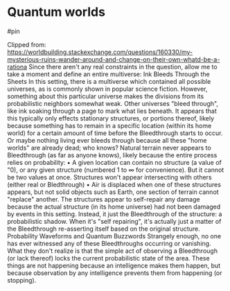 # Quantum worlds

#pin

Clipped from: https://worldbuilding.stackexchange.com/questions/160330/my-mysterious-ruins-wander-around-and-change-on-their-own-whatd-be-a-rationa
Since there aren't any real constraints in the question, allow me to take a moment and define an entire multiverse:
Ink Bleeds Through the Sheets
In this setting, there is a multiverse which contained all possible universes, as is commonly shown in popular science fiction. 
However, something about this particular universe makes the divisions from its probabilistic neighbors somewhat weak. Other universes "bleed through", like ink soaking through a page to mark what lies beneath.
It appears that this typically only effects stationary structures, or portions thereof, likely because something has to remain in a specific location (within its home world) for a certain amount of time before the Bleedthrough starts to occur. Or maybe nothing living ever bleeds through because all these "home worlds" are already dead; who knows?
Natural terrain never appears to Bleedthrough (as far as anyone knows), likely because the entire process relies on probability: 
	• A given location can contain no structure (a value of "0), or any given structure (numbered 1 to ∞ for convenience). But it cannot be two values at once. Structures won't appear intersecting with others (either real or Bledthrough)
	• Air is displaced when one of these structures appears, but not solid objects such as Earth, one section of terrain cannot "replace" another.
The structures appear to self-repair any damage because the actual structure (in its home universe) had not been damaged by events in this setting. Instead, it just the Bleedthrough of the structure: a probabilistic shadow. When it's "self repairing", it's actually just a matter of the Bleedthrough re-asserting itself based on the original structure.
Probability Waveforms and Quantum Buzzwords
Strangely enough, no one has ever witnessed any of these Bleedthroughs occurring or vanishing. What they don't realize is that the simple act of observing a Bleedthrough (or lack thereof) locks the current probabilistic state of the area. 
These things are not happening because an intelligence makes them happen, but because observation by any intelligence prevents them from happening (or stopping).

